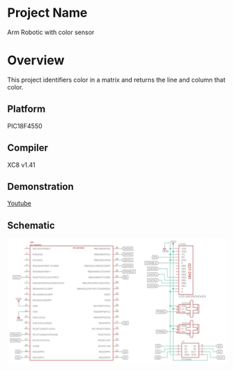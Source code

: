 # Project Name
Arm Robotic with color sensor

# Overview
This project identifiers color in a matrix and returns the line and column that color.

## Platform
PIC18F4550

## Compiler
XC8 v1.41

## Demonstration
[Youtube](https://www.youtube.com/watch?v=2ZaIC7OQy5A)

## Schematic
![Esquemático](https://github.com/emanuel36/ARM_ROBOTIC_COLOR_SENSOR/blob/master/esquem%C3%A1tico.jpg)
